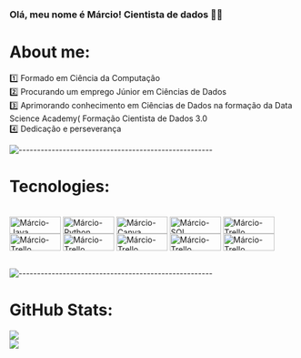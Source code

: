 ### Olá, meu nome é Márcio! Cientista de dados 🥷🏾 

# About me:
:one: Formado em Ciência da Computação
<br>
:two: Procurando um emprego Júnior em Ciências de Dados
<br>
:three: Aprimorando conhecimento em Ciências de Dados na formação da Data Science Academy( Formação Cientista de Dados 3.0
<br>
:four: Dedicação e perseverança

![-----------------------------------------------------](
https://raw.githubusercontent.com/andreasbm/readme/master/assets/lines/aqua.png)<br>

# Tecnologies:
<div style="display: inline_block"><br>
  <img align="center" alt="Márcio-Java" height="30" width="90" src="https://img.shields.io/badge/Java-ED8B00?style=for-the-badge&logo=openjdk&logoColor=white">
  <img align="center" alt="Márcio-Python" height="30" width="90" src="https://img.shields.io/badge/Python-14354C?style=for-the-badge&logo=python&logoColor=white"> 
  <img align="center" alt="Márcio-Canva" height="30" width="90" src="https://img.shields.io/badge/Canva-%2300C4CC.svg?style=for-thebadge&logo=Canva&logoColor=white">
  <img align="center" alt="Márcio-SQL" height="30" width="90" src="https://img.shields.io/badge/mysql-%2300f.svg?style=for-the-badge&logo=mysql&logoColor=white">
  <img align="center" alt="Márcio-Trello" height="30" width="90" src="https://img.shields.io/badge/Trello-%23026AA7.svg?style=for-the-badge&logo=Trello&logoColor=white"> 
  <img align="center" alt="Márcio-Trello" height="30" width="90" src="https://img.shields.io/badge/GIT-E44C30?style=for-the-badge&logo=git&logoColor=white">
  <img align="center" alt="Márcio-Trello" height="30" width="90" src="https://img.shields.io/badge/R-276DC3?style=for-the-badge&logo=r&logoColor=white">
  <img align="center" alt="Márcio-Trello" height="30" width="90" src="https://img.shields.io/badge/Microsoft_Excel-217346?style=for-the-badge&logo=microsoft-excel&logoColor=white">
  <img align="center" alt="Márcio-Trello" height="30" width="90" src="https://img.shields.io/badge/GitHub-100000?style=for-the-badge&logo=github&logoColor=white">
  <img align="center" alt="Márcio-Trello" height="30" width="90" src="https://img.shields.io/badge/Discord-7289DA?style=for-the-badge&logo=discord&logoColor=white">
</div>
<br>

![-----------------------------------------------------](
https://raw.githubusercontent.com/andreasbm/readme/master/assets/lines/aqua.png)<br>


# GitHub Stats:
![](https://github-readme-stats.vercel.app/api?username=MarcioSilva007&theme=great-gatsby&hide_border=false&include_all_commits=true&count_private=true)     
![](https://github-readme-stats.vercel.app/api/top-langs/?username=MarcioSilva007&theme=great-gatsby&hide_border=false&include_all_commits=true&count_private=true&layout=compact)
